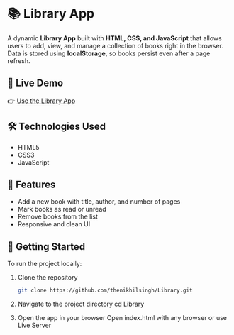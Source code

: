 # 📚 Library App

A dynamic **Library App** built with **HTML, CSS, and JavaScript** that allows users to add, view, and manage a collection of books right in the browser. Data is stored using **localStorage**, so books persist even after a page refresh.

## 🔗 Live Demo

👉 [Use the Library App](https://thenikhilsingh.github.io/Library/)

## 🛠️ Technologies Used

- HTML5  
- CSS3  
- JavaScript

## 📖 Features

- Add a new book with title, author, and number of pages  
- Mark books as read or unread  
- Remove books from the list   
- Responsive and clean UI

## 🚀 Getting Started

To run the project locally:

1. Clone the repository  
   ```bash
   git clone https://github.com/thenikhilsingh/Library.git
   
2. Navigate to the project directory
cd Library

3. Open the app in your browser
Open index.html with any browser or use Live Server


